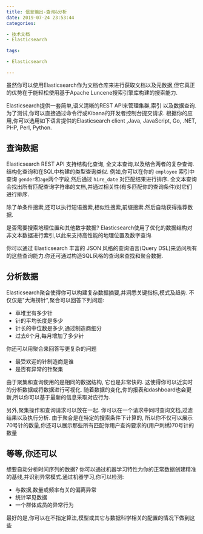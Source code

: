 ```yaml
---
title: 信息输出-查询&分析
date: 2019-07-24 23:53:44
categories:

- 技术文档
- Elasticsearch

tags:

- Elasticsearch

---
```


虽然你可以使用Elasticsearch作为文档仓库来进行获取文档以及元数据,但它真正的优势在于能轻松使用基于Apache Luncene搜索引擎库构建的搜索能力.

Elasticsearch提供一套简单,语义清晰的REST API来管理集群,索引 以及数据查询.为了测试,你可以直接通过命令行或Kibana的开发者控制台提交请求. 根据你的应用,你可以选用如下语言提供的Elasticsearch client ,Java, JavaScript, Go, .NET, PHP, Perl, Python.

## 查询数据

Elasticsearch REST API 支持结构化查询, 全文本查询,以及结合两者的复杂查询. 结构化查询和在SQL中构建的类型查询类似. 例如,你可以在你的 `employee` 索引中查询 `gender`和`age`两个字段,然后通过 `hire_date` 对匹配结果进行排序. 全文本查询会找出所有匹配查询字符串的文档,并通过相关性(有多匹配你的查询条件)对它们进行排序.

除了单条件搜索,还可以执行短语搜索,相似性搜索,前缀搜索.然后自动获得推荐数据.

是否需要搜索地理位置和其他数字数据? Elasticsearch使用了优化的数据结构对非文本数据进行索引,以此来支持高性能的地理位置及数字查询.

你可以通过 Elasticsearch 丰富的 JSON 风格的查询语言(Query DSL)来访问所有的这些查询能力.你还可通过构造SQL风格的查询来查找和聚合数据.

## 分析数据

Elasticsearch聚合使得你可以构建复杂数据摘要,并洞悉关键指标,模式及趋势. 不仅仅是"大海捞针",聚合可以回答下列问题:

- 草堆里有多少针
- 针的平均长度是多少
- 针长的中位数是多少,通过制造商细分
- 过去6个月,每月增加了多少针

你还可以用聚合来回答写更复杂的问题

- 最受欢迎的针制造商是谁
- 是否有异常的针聚集

由于聚集和查询使用的是相同的数据结构, 它也是非常快的. 这使得你可以近实时的分析数据或将数据进行可视化. 随着数据的变化,你的报表和dashboard也会更新,所以你可以基于最新的信息采取对应行为.

另外,聚集操作和查询请求可以放在一起. 你可以在一个请求中同时查询文档,过滤结果以及执行分析. 由于聚合是在特定的搜索条件下计算的, 所以你不仅可以展示70号针的数量,你还可以展示那些所有匹配你用户查询要求的(用户刺绣)70号针的数量

## 等等,你还可以

想要自动分析时间序列的数据? 你可以通过机器学习特性为你的正常数据创建精准的基线,并识别异常模式.通过机器学习,你可以检测:

- 与数据,数量或频率有关的偏离异常
- 统计罕见数据
- 一个群体成员的异常行为

最好的是,你可以在不指定算法,模型或其它与数据科学相关的配置的情况下做到这些
